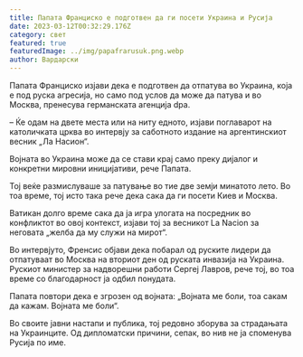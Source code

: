 ```yaml
---
title: Папата Франциско е подготвен да ги посети Украина и Русија
date: 2023-03-12T00:32:29.176Z
category: свет
featured: true
featuredImage: ../img/papafrarusuk.png.webp
author: Вардарски
---
```


Папата Франциско изјави дека е подготвен да отпатува во Украина, која е под руска агресија, но само под услов да може да патува и во Москва, пренесува германската агенција dpa.

– Ќе одам на двете места или на ниту едното, изјави поглаварот на католичката црква во интервју за саботното издание на аргентинскиот весник „Ла Насион“.

Војната во Украина може да се стави крај само преку дијалог и конкретни мировни иницијативи, рече Папата.

Тој веќе размислуваше за патување во тие две земји минатото лето. Во тоа време, тој исто така рече дека сака да ги посети Киев и Москва.

Ватикан долго време сака да ја игра улогата на посредник во конфликтот во овој контекст, изјави тој за весникот La Nacion за неговата „желба да му служи на мирот“.

Во интервјуто, Френсис објави дека побарал од руските лидери да отпатуваат во Москва на вториот ден од руската инвазија на Украина. Рускиот министер за надворешни работи Сергеј Лавров, рече тој, во тоа време со благодарност ја одбил понудата.

Папата повтори дека е згрозен од војната: „Војната ме боли, тоа сакам да кажам. Војната ме боли“.

Во своите јавни настапи и публика, тој редовно зборува за страдањата на Украинците. Од дипломатски причини, сепак, во нив не ја споменува Русија по име.
